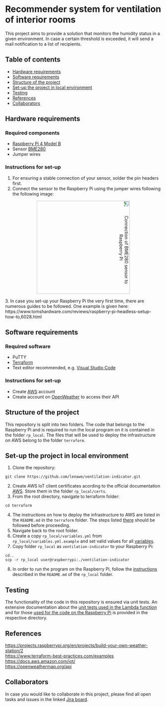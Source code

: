 # Recommender system for ventilation of interior rooms
This project aims to provide a solution that monitors the humidity status in a given environment. In case a certain threshold is exceeded, it will send a mail notification to a list of recipients.

## Table of contents
- [Hardware requirements](#hardware-requirements)
- [Software requirements](#software-requirements)
- [Structure of the project](#structure-of-the-project)
- [Set-up the project in local environment](#set-up-the-project-in-local-environment)
- [Testing](#testing)
- [References](#references)
- [Collaborators](#collaborators)

## Hardware requirements
### Required components
+ [Raspberry Pi 4 Model B](https://www.raspberrypi.com/products/raspberry-pi-4-model-b/)
+ Sensor [BME280](https://www.bosch-sensortec.com/products/environmental-sensors/humidity-sensors-bme280/)
+ Jumper wires

### Instructions for set-up
1. For ensuring a stable connection of your sensor, solder the pin headers first.
2. Connect the sensor to the Raspberry Pi using the jumper wires following the following image:
<p align="center">
  <img src='https://pypi-camo.freetls.fastly.net/e1c7e61175cad5b70af740e8305ea3b1e50b1104/68747470733a2f2f692e696d6775722e636f6d2f38693373536c432e706e67' width='300' alt="Connection of BME280 sensor to Raspberry Pi" style="transform:rotate(90deg);">
</p>
3. In case you set-up your Raspberry Pi the very first time, there are numerous guides to be followed. One example is given here: https://www.tomshardware.com/reviews/raspberry-pi-headless-setup-how-to,6028.html

## Software requirements
### Required software
+ PuTTY
+ [Terraform](https://developer.hashicorp.com/terraform/tutorials/aws-get-started/install-cli)
+ Text editor recommended, e.g. [Visual Studio Code](https://code.visualstudio.com/)

### Instructions for set-up
+ Create [AWS](https://aws.amazon.com/) account
+ Create account on [OpenWeather](https://openweathermap.org/api) to access their API

## Structure of the project
This repository is split into two folders. The code that belongs to the Raspberry Pi and is required to run the local program on it is contained in the folder `rp_local`. The files that will be used to deploy the infrastructure on AWS belong to the folder `terraform`.

## Set-up the project in local environment
1. Clone the repository:
```
git clone https://github.com/lenawe/ventilation-indicator.git
```
2. Create AWS IoT client certificates acording to the official documentation [AWS](https://docs.aws.amazon.com/iot/latest/developerguide/device-certs-create.html). Store them in the folder ```rp_local/certs```.
3. From the root directory, navigate to terraform folder:
```
cd terraform
```
4. The instructions on how to deploy the infrastructure to AWS are listed in the `README.md` in the `terraform` folder. The steps listed [there](terraform/README.md) should be followed before proceeding.
5. Navigate back to the root folder.
6. Create a copy ```rp_local/variables.yml``` from ```rp_local/variables.yml.example``` and set valid values for all [variables](rp_local/README.md/#variables).
7. Copy folder ```rp_local``` as ```ventilation-indicator``` to your Raspberry Pi:
```
cd..
scp -r rp_local user@raspberrypi:./ventilation-indicator
```
8. In order to run the program on the Raspberry Pi, follow the [instructions](rp_local/README.md) described in the `README.md` of the `rp_local` folder.

## Testing
The functionality of the code in this repository is ensured via unit tests. An extensive documentation about the [unit tests used in the Lambda function](terraform/modules/lambda/test/TESTING.md) and for those [used for the code on the Raspberry Pi](rp_local/test/TESTING.md) is provided in the respective directory.

## References
https://projects.raspberrypi.org/en/projects/build-your-own-weather-station/2 </br>
https://www.terraform-best-practices.com/examples</br>
https://docs.aws.amazon.com/iot/</br>
https://openweathermap.org/api

## Collaborators
In case you would like to collaborate in this project, please find all open tasks and issues in the linked [Jira board](https://data-eng.atlassian.net/jira/software/projects/VI/boards/2).